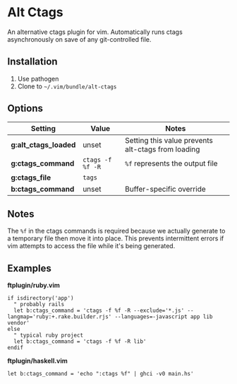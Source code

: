 # Alt Ctags

An alternative ctags plugin for vim. Automatically runs ctags 
asynchronously on save of any git-controlled file.

## Installation

1. Use pathogen
2. Clone to `~/.vim/bundle/alt-ctags`

## Options

| Setting                | Value            | Notes
| ---                    | ---              | ---
| **g:alt_ctags_loaded** | unset            | Setting this value prevents alt-ctags from loading
| **g:ctags_command**    | `ctags -f %f -R` | `%f` represents the output file
| **g:ctags_file**       | `tags`           |
| **b:ctags_command**    | unset            | Buffer-specific override

## Notes

The `%f` in the ctags commands is required because we actually generate 
to a temporary file then move it into place. This prevents intermittent 
errors if vim attempts to access the file while it's being generated.

## Examples

**ftplugin/ruby.vim**

~~~ { .vim }
if isdirectory('app')
  " probably rails
  let b:ctags_command = 'ctags -f %f -R --exclude='*.js' --langmap='ruby:+.rake.builder.rjs' --languages=-javascript app lib vendor'
else
  " typical ruby project
  let b:ctags_command = 'ctags -f %f -R lib'
endif
~~~

**ftplugin/haskell.vim**

~~~ { .vim }
let b:ctags_command = 'echo ":ctags %f" | ghci -v0 main.hs'
~~~
